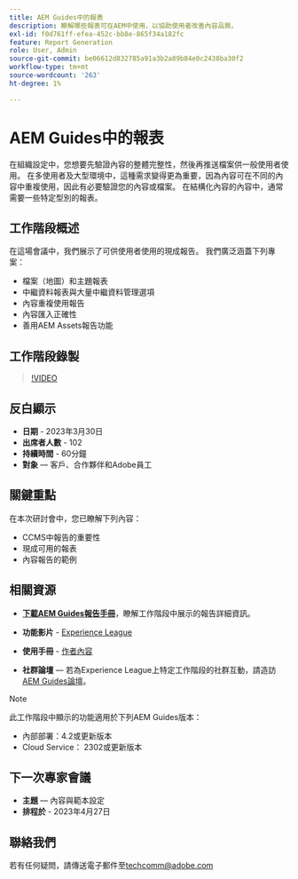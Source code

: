 ```yaml
---
title: AEM Guides中的報表
description: 瞭解哪些報表可在AEM中使用，以協助使用者改善內容品質。
exl-id: f0d761ff-efea-452c-bb8e-865f34a182fc
feature: Report Generation
role: User, Admin
source-git-commit: be06612d832785a91a3b2a89b84e0c2438ba30f2
workflow-type: tm+mt
source-wordcount: '263'
ht-degree: 1%

---
```


# AEM Guides中的報表

在組織設定中，您想要先驗證內容的整體完整性，然後再推送檔案供一般使用者使用。 在多使用者及大型環境中，這種需求變得更為重要，因為內容可在不同的內容中重複使用，因此有必要驗證您的內容或檔案。 在結構化內容的內容中，通常需要一些特定型別的報表。


## 工作階段概述

在這場會議中，我們展示了可供使用者使用的現成報告。 我們廣泛涵蓋下列專案：
- 檔案（地圖）和主題報表
- 中繼資料報表與大量中繼資料管理選項
- 內容重複使用報告
- 內容匯入正確性
- 善用AEM Assets報告功能


## 工作階段錄製

>[!VIDEO](https://video.tv.adobe.com/v/3417529/guides--reporting-reporting?quality=12&learn=on)


## 反白顯示

- **日期** - 2023年3月30日
- **出席者人數** - 102
- **持續時間** - 60分鐘
- **對象** — 客戶、合作夥伴和Adobe員工


## 關鍵重點

在本次研討會中，您已瞭解下列內容：
- CCMS中報告的重要性
- 現成可用的報表
- 內容報告的範例


## 相關資源

- **[下載AEM Guides報告手冊](./assets/aem-guides-expert-session-reports-documentation.pdf)**，瞭解工作階段中展示的報告詳細資訊。

- **功能影片** - [Experience League](https://experienceleague.adobe.com/docs/experience-manager-guides-learn/videos/output-generation/working-with-reports.html?lang=en)

- **使用手冊** - [作者內容](https://help.adobe.com/en_US/xml-documentation-for-adobe-experience-manager/index.html#t=DXML-master-map%2Freports-intro.html)

- **社群論壇** — 若為Experience League上特定工作階段的社群互動，請造訪[AEM Guides論壇](https://experienceleaguecommunities.adobe.com/t5/experience-manager-guides/bd-p/xml-documentation-discussions)。

>[!NOTE]
>
> 此工作階段中顯示的功能適用於下列AEM Guides版本：
> - 內部部署：4.2或更新版本
> - Cloud Service： 2302或更新版本


## 下一次專家會議

- **主題** — 內容與範本設定
- **排程於** - 2023年4月27日


## 聯絡我們

若有任何疑問，請傳送電子郵件至<techcomm@adobe.com>

